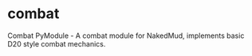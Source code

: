 # combat
Combat PyModule - A combat module for NakedMud, implements basic D20 style combat mechanics.

